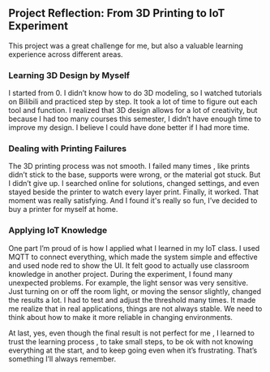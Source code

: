 ## Project Reflection: From 3D Printing to IoT Experiment
This project was a great challenge for me, but also a valuable learning experience across different areas.  

### Learning 3D Design by Myself
I started from 0. I didn’t know how to do 3D modeling, so I watched tutorials on Bilibili and practiced step by step. It took a lot of time to figure out each tool and function. I realized that 3D design allows for a lot of creativity, but because I had too many courses this semester, I didn’t have enough time to improve my design. I believe I could have done better if I had more time.

### Dealing with Printing Failures
The 3D printing process was not smooth. I failed many times , like prints didn’t stick to the base, supports were wrong, or the material got stuck. But I didn’t give up. I searched online for solutions, changed settings, and even stayed beside the printer to watch every layer print. Finally, it worked. That moment was really satisfying. And I found it's really so fun, I’ve decided to buy a printer for myself at home.

### Applying IoT Knowledge
One part I’m proud of is how I applied what I learned in my IoT class. I used MQTT to connect everything, which made the system simple and effective and used node red to show the UI. It felt good to actually use classroom knowledge in another project. During the experiment, I found many unexpected problems. For example, the light sensor was very sensitive. Just turning on or off the room light, or moving the sensor slightly, changed the results a lot. I had to test and adjust the threshold many times. It made me realize that in real applications, things are not always stable. We need to think about how to make it more reliable in changing environments.

At last, yes, even though the final result is not perfect for me , I learned to trust the learning process , to take small steps, to be ok with not knowing everything at the start, and to keep going even when it’s frustrating. That’s something I’ll always remember.




